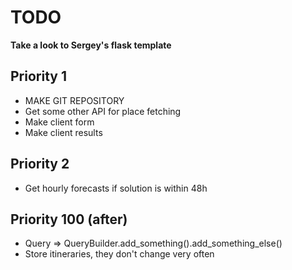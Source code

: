 # TODO

__Take a look to Sergey's flask template__

## Priority 1

- MAKE GIT REPOSITORY
- Get some other API for place fetching
- Make client form
- Make client results

## Priority 2

- Get hourly forecasts if solution is within 48h

## Priority 100 (after)

- Query => QueryBuilder.add_something().add_something_else()
- Store itineraries, they don't change very often